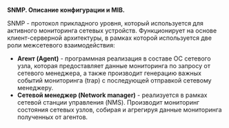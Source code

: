 **SNMP. Описание конфигурации и MIB.**

SNMP - протокол прикладного уровня, который используется для активного мониторинга сетевых устройств. Функционирует на основе клиент-серверной архитектуры, в рамках которой используется две роли межсетевого взаимодействия:
- **Агент (Agent)** -  программная реализация в составе ОС сетевого узла, которая предоставляет данные мониторинга по запросу от сетевого менеджера, а также производит генерацию важных событий мониторинга (trap)  с последующей отправкой сетевому менеджеру.
- **Сетевой менеджер (Network manager)** - реализуется в рамках сетевой станции управления (NMS). Производит мониторинг состояния сетевых узлов, собирая и агрегируя данные мониторинга полученных от агентов. 


